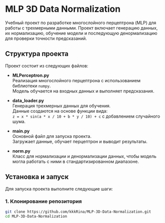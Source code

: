 # MLP 3D Data Normalization

Учебный проект по разработке многослойного перцептрона (MLP) для работы с трехмерными данными. Проект включает генерацию данных, их нормализацию, обучение модели и последующую денормализацию для проверки точности предсказаний.

## Структура проекта

Проект состоит из следующих файлов:

- **MLPerceptron.py**  
  Реализация многослойного перцептрона с использованием библиотеки `numpy`.  
  Модель обучается на входных данных и выполняет предсказания.

- **data_loader.py**  
  Генерация трехмерных данных для обучения.  
  Данные создаются на основе функции вида:  
  `z = x * sin(a * x / 10 + b * y / 10) + c` с добавлением случайного шума.

- **main.py**  
  Основной файл для запуска проекта.  
  Загружает данные, обучает перцептрон и выводит результаты.

- **norm.py**  
  Класс для нормализации и денормализации данных, чтобы модель могла работать с ними в стандартизированном диапазоне.

## Установка и запуск

Для запуска проекта выполните следующие шаги:

### 1. Клонирование репозитория

```bash
git clone https://github.com/kkkRina/MLP-3D-Data-Normalization.git
cd MLP-3D-Data-Normalization






 
